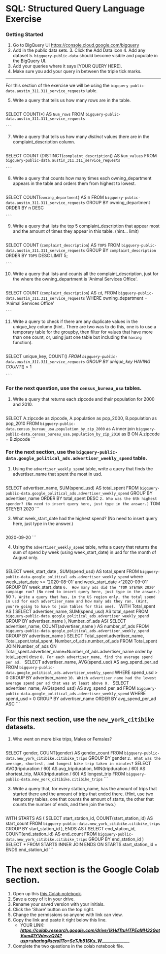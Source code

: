 
# SQL:  Structured Query Language  Exercise

### Getting Started
1. Go to BigQuery UI https://console.cloud.google.com/bigquery
2. Add in the public data sets. 
	3. Click the Add Data icon
	4. Add any dataset
	5. `bigquery-public-data` should become visible and populate in the BigQuery UI. 
3. Add your queries where it says [YOUR QUERY HERE].
4. Make sure you add your query in between the triple tick marks. 
---

For this section of the exercise we will be using the `bigquery-public-data.austin_311.311_service_requests`  table. 

5. Write a query that tells us how many rows are in the table. 
	```
SELECT
  COUNT(*) AS `Num_rows`
FROM
  `bigquery-public-data.austin_311.311_service_requests`

	```

7. Write a query that tells us how many _distinct_ values there are in the complaint_description column.
	``` 
SELECT
  COUNT (DISTINCT(`complaint_description`)) AS `Num_values`
FROM
  `bigquery-public-data.austin_311.311_service_requests`

	```
  
8. Write a query that counts how many times each owning_department appears in the table and orders them from highest to lowest. 
	``` 
SELECT
  COUNT(`owning_department`) AS n
FROM
  `bigquery-public-data.austin_311.311_service_requests`
GROUP BY
  owning_department
ORDER BY
  n DESC

	```

9. Write a query that lists the top 5 complaint_description that appear most and the amount of times they appear in this table. (hint... limit)
	```
SELECT
  COUNT (`complaint_description`) AS `TOP5`
FROM
  `bigquery-public-data.austin_311.311_service_requests`
GROUP BY
  `complaint_description`
ORDER BY
  `TOP5` DESC
LIMIT
  5;

	```
10. Write a query that lists and counts all the complaint_description, just for the where the owning_department is 'Animal Services Office'.
	```
SELECT
  COUNT (`complaint_description`) AS `cd`,
FROM
  `bigquery-public-data.austin_311.311_service_requests`
WHERE
  owning_department = 'Animal Services Office'

	```

11. Write a query to check if there are any duplicate values in the unique_key column (hint.. There are two was to do this, one is to use a temporary table for the groupby, then filter for values that have more than one count, or, using just one table but including the  `having` function). 
	```
SELECT
  unique_key, COUNT(*)
FROM
  `bigquery-public-data.austin_311.311_service_requests`
GROUP BY unique_key
HAVING COUNT(*) > 1 

	```


### For the next question, use the `census_bureau_usa` tables.

1. Write a query that returns each zipcode and their population for 2000 and 2010. 
	```
SELECT
  A.zipcode as zipcode, A.population as pop_2000, B.population as pop_2010
FROM
    `bigquery-public-data.census_bureau_usa.population_by_zip_2000` as A inner join `bigquery-public-data.census_bureau_usa.population_by_zip_2010` as B ON A.zipcode = B.zipcode
	```

### For the next section, use the  `bigquery-public-data.google_political_ads.advertiser_weekly_spend` table.
1. Using the `advertiser_weekly_spend` table, write a query that finds the advertiser_name that spent the most in usd. 
	```
SELECT
  advertiser_name,
  SUM(spend_usd) AS total_spent
FROM
  `bigquery-public-data.google_political_ads.advertiser_weekly_spend`
GROUP BY
  advertiser_name
ORDER BY
  total_spent DESC
	```
2. Who was the 6th highest spender? (No need to insert query here, just type in the answer.)
	```
TOM STEYER 2020
	```

3. What week_start_date had the highest spend? (No need to insert query here, just type in the answer.)
	```
2020-09-20
	```

4. Using the `advertiser_weekly_spend` table, write a query that returns the sum of spend by week (using week_start_date) in usd for the month of August only. 
	```
SELECT
  week_start_date ,
  SUM(spend_usd) AS total_spent
FROM
  `bigquery-public-data.google_political_ads.advertiser_weekly_spend`
where
week_start_date >= '2020-08-01' and week_start_date <'2020-09-01'
GROUP BY
  week_start_date
	```
6.  How many ads did the 'TOM STEYER 2020' campaign run? (No need to insert query here, just type in the answer.)
	```
50
	```
7. Write a query that has, in the US region only, the total spend in usd for each advertiser_name and how many ads they ran. (Hint, you're going to have to join tables for this one). 
	```
WITH
  Total_spent AS (
  SELECT
    advertiser_name,
    SUM(spend_usd) AS total_spent
  FROM
    `bigquery-public-data.google_political_ads.advertiser_weekly_spend`
  GROUP BY
    advertiser_name ),
  Number_of_ads AS(
  SELECT
    advertiser_name,
    COUNT(advertiser_name ) AS number_of_ads
  FROM
    `bigquery-public-data.google_political_ads.advertiser_weekly_spend`
  GROUP BY
    advertiser_name )
SELECT
  Total_spent.advertiser_name,
  Total_spent.total_spent,
  Number_of_ads.number_of_ads
FROM
  Total_spent
JOIN
  Number_of_ads
ON
  Total_spent.advertiser_name=Number_of_ads.advertiser_name
  order by total_spent desc
	```
8. For each advertiser_name, find the average spend per ad. 
	```
SELECT
  advertiser_name,
  AVG(spend_usd) AS avg_spend_per_ad
FROM
  `bigquery-public-data.google_political_ads.advertiser_weekly_spend`
WHERE
  spend_usd > 0
GROUP BY
  advertiser_name
	```
10. Which advertiser_name had the lowest average spend per ad that was at least above 0. 
	``` 
SELECT
  advertiser_name,
  AVG(spend_usd) AS avg_spend_per_ad
FROM
  `bigquery-public-data.google_political_ads.advertiser_weekly_spend`
WHERE
  spend_usd > 0
GROUP BY
  advertiser_name
ORDER BY
    avg_spend_per_ad ASC
	```
## For this next section, use the `new_york_citibike` datasets.

1. Who went on more bike trips, Males or Females?
	```
SELECT
  gender,
  COUNT(gender) AS gender_count
FROM
  `bigquery-public-data.new_york_citibike.citibike_trips`
GROUP BY
  gender
	```
2. What was the average, shortest, and longest bike trip taken in minutes?
	```
SELECT
  AVG(tripduration / 60) AS avg_tripduration,
  MIN(tripduration / 60) AS shortest_trip,
  MAX(tripduration / 60) AS longest_trip
FROM
  `bigquery-public-data.new_york_citibike.citibike_trips`
	```

3. Write a query that, for every station_name, has the amount of trips that started there and the amount of trips that ended there. (Hint, use two temporary tables, one that counts the amount of starts, the other that counts the number of ends, and then join the two.) 
	```
WITH STARTS AS
(
    SELECT
      start_station_id,
      COUNT(start_station_id) AS start_count
    FROM
      `bigquery-public-data.new_york_citibike.citibike_trips`
    GROUP BY
      start_station_id
),
ENDS AS
(
    SELECT
      end_station_id,
      COUNT(end_station_id) AS end_count
    FROM
      `bigquery-public-data.new_york_citibike.citibike_trips`
    GROUP BY
      end_station_id
)
SELECT
  *
FROM
  STARTS
  INNER JOIN ENDS ON STARTS.start_station_id = ENDS.end_station_id
	```
# The next section is the Google Colab section.  
1. Open up this [this Colab notebook](https://colab.research.google.com/drive/1kHdTtuHTPEaMH32GotVum41YVdeyzQ74?usp=sharing).
2. Save a copy of it in your drive. 
3. Rename your saved version with your initials. 
4. Click the 'Share' button on the top right.  
5. Change the permissions so anyone with link can view. 
6. Copy the link and paste it right below this line. 
	* YOUR LINK:  _________https://colab.research.google.com/drive/1kHdTtuHTPEaMH32GotVum41YVdeyzQ74?usp=sharing#scrollTo=SeTJb51SKs_W_______________________
9. Complete the two questions in the colab notebook file. 
